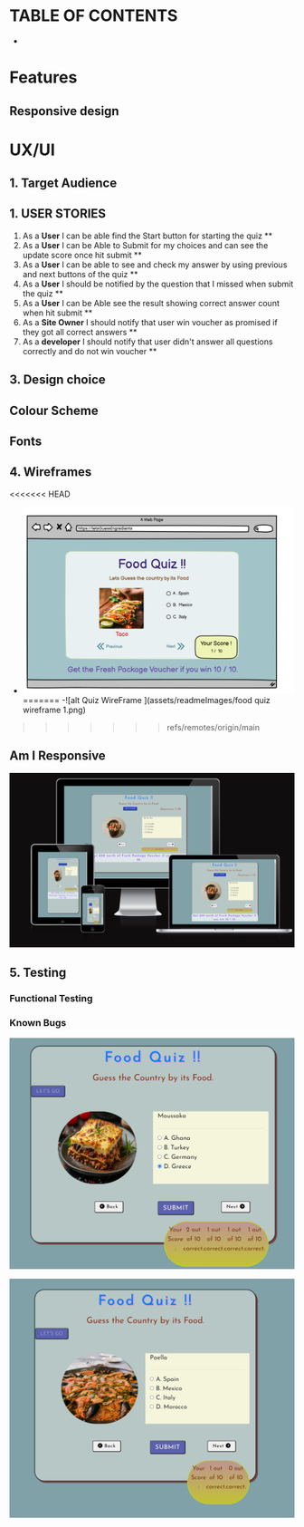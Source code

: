 # TABLE OF CONTENTS


 - 

# Features


## Responsive design



# UX/UI

## 1. Target Audience


## 1. USER STORIES
1. As a **User** I can be able find the Start button for starting the quiz **
2. As a **User** I can be Able to Submit for my choices and can see the update score once hit submit **
3. As a **User** I can be able to see and check my answer by using previous and next buttons of the quiz **
4. As a **User** I should be notified by the question that I missed when submit the quiz **
5. As a **User** I can be Able see the result showing correct answer count when hit submit **
6. As a **Site Owner** I should notify that user win voucher as promised if they got all correct answers **
7. As a **developer** I should notify that user didn't answer all questions correctly and do not win voucher **



## 3. Design choice

## Colour Scheme

## Fonts


 
 ## 4. Wireframes
    
<<<<<<< HEAD
  -	![alt Quiz WireFrame](assets/documentation/readmeImages/quizWireframe.png)
=======
  -![alt Quiz WireFrame ](assets/readmeImages/food quiz wireframe 1.png)
>>>>>>> refs/remotes/origin/main


  ## Am I Responsive
   
![alt Am I Responsive](assets/documentation/readmeImages/amIResponsive.png)
## 5. Testing


### Functional Testing



### Known Bugs

![alt Am I Responsive](assets/documentation/readmeImages/knownBug2.png)

![alt Am I Responsive](assets/documentation/readmeImages/knownBug1.png)
